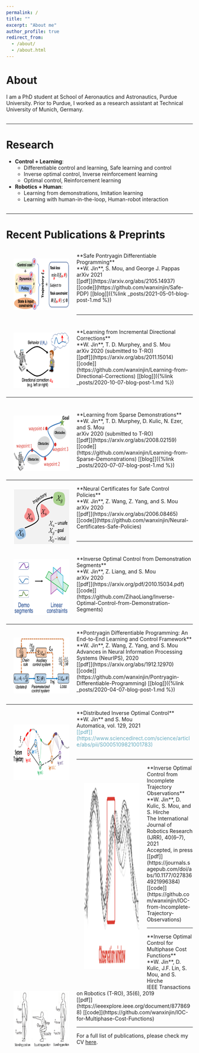 ```yaml
---
permalink: /
title: ""
excerpt: "About me"
author_profile: true
redirect_from: 
  - /about/
  - /about.html
---
```


About
=====
I am a PhD student at School of Aeronautics and Astronautics, Purdue University. Prior to Purdue, I worked as a research assistant at Technical University of Munich, Germany. 

<p style="margin-bottom:0.8cm; margin-left: 0.5cm"> </p>

-----

<p style="margin-bottom:0.8cm; margin-left: 0.5cm"> </p>


Research
======
* **Control + Learning**: 
	* Differentiable control and learning,  Safe learning and control
	* Inverse optimal control, Inverse reinforcement learning
	* Optimal control, Reinforcement learning
* **Robotics + Human**:
	* Learning from demonstrations,  Imitation learning
	* Learning with human-in-the-loop, Human-robot interaction

<p style="margin-bottom:0.8cm; margin-left: 0.5cm"> </p>

-----

<p style="margin-bottom:0.8cm; margin-left: 0.5cm"> </p>



Recent Publications & Preprints
======

<p style="margin-bottom:0.8cm; margin-left: 0.5cm"> </p>

<img src="images/SafePDP.png" alt="Kitten" title="SafePDP" width="150" height="140" align="left" hspace="20" vspace="15" />
**Safe Pontryagin Differentiable Programming** <br />
**W. Jin**, S. Mou, and George J. Pappas<br />
arXiv 2021  <br />
[[pdf]](https://arxiv.org/abs/2105.14937) [[code]](https://github.com/wanxinjin/Safe-PDP) [[blog]]({%link _posts/2021-05-01-blog-post-1.md %})
<br /><br />



-----
<p style="margin-bottom:1cm; margin-left: 0.5cm"> </p>
<img src="images/lfc.png" alt="Kitten" title="PDP" width="150" height="150" align="left" hspace="20" vspace="10" />
**Learning from Incremental Directional Corrections** <br />
**W. Jin**, T. D. Murphey, and S. Mou<br />
arXiv 2020 (submitted to T-RO) <br />
[[pdf]](https://arxiv.org/abs/2011.15014) [[code]](https://github.com/wanxinjin/Learning-from-Directional-Corrections) [[blog]]({%link _posts/2020-10-07-blog-post-1.md %})
<br /><br />






-----
<p style="margin-bottom:1cm; margin-left: 0.5cm"> </p>
<img src="images/learning_from_sparse.png" alt="Kitten" title="PDP" width="150" height="150" align="left" hspace="20" vspace="10" />
**Learning from Sparse Demonstrations** <br />
**W. Jin**, T. D. Murphey, D. Kulic, N. Ezer, and S. Mou<br />
arXiv 2020 (submitted to T-RO) <br />
[[pdf]](https://arxiv.org/abs/2008.02159) [[code]](https://github.com/wanxinjin/Learning-from-Sparse-Demonstrations) [[blog]]({%link _posts/2020-07-07-blog-post-1.md %})
<br /><br />


-----
<img src="images/safe_learning.png" alt="Kitten" title="PDP" width="150" height="150" align="left" hspace="20" vspace="10" />
**Neural Certificates for Safe Control Policies** <br />
**W. Jin**, Z. Wang, Z. Yang, and S. Mou<br />
arXiv 2020 <br />
[[pdf]](https://arxiv.org/abs/2006.08465) [[code]](https://github.com/wanxinjin/Neural-Certificates-Safe-Policies) 
<br /><br />




-----
<p style="margin-bottom:1cm; margin-left: 0.5cm"> </p>
<img src="images/IOC_Seg.png" alt="Kitten" title="PDP" width="150" height="150" align="left" hspace="20" vspace="10" />
**Inverse Optimal Control from Demonstration Segments** <br />
**W. Jin**, Z. Liang, and S. Mou<br />
arXiv 2020 <br />
[[pdf]](https://arxiv.org/pdf/2010.15034.pdf) [[code]](https://github.com/ZihaoLiang/Inverse-Optimal-Control-from-Demonstration-Segments)
<br /><br />



-----
<img src="images/PDP_image.png" alt="Kitten" title="PDP" width="150" height="150" align="left" hspace="20" vspace="22" />
**Pontryagin Differentiable Programming: An End-to-End Learning and Control Framework** <br />
**W. Jin**, Z. Wang, Z. Yang, and S. Mou<br />
Advances in Neural Information Processing Systems (NeurIPS), 2020  <br />
[[pdf]](https://arxiv.org/abs/1912.12970) [[code]](https://github.com/wanxinjin/Pontryagin-Differentiable-Programming) [[blog]]({%link _posts/2020-04-07-blog-post-1.md %})<br /><br />




-----
<img src="images/DIOC.png" alt="Kitten" title="PDP" width="150" height="150" align="left" hspace="20" vspace="40" />
**Distributed Inverse Optimal Control** <br />
**W. Jin** and S. Mou<br />
Automatica, vol. 129, 2021 <br />
<span style="color:rgb(100, 170, 190)">[[pdf]](https://www.sciencedirect.com/science/article/abs/pii/S0005109821001783)</span>
<br /><br />




------
<img src="images/ioc_incomplete2.png" alt="Kitten" title="A cute kitten" width="150" height="500" align="left" hspace="20" vspace="50"/>
**Inverse Optimal Control from Incomplete Trajectory Observations** <br />
**W. Jin**, D. Kulic, S. Mou, and S. Hirche <br />
The International Journal of Robotics Research (IJRR), 40(6–7), 2021 <br />
Accepted, in press<br />
[[pdf]](https://journals.sagepub.com/doi/abs/10.1177/0278364921996384) [[code]](https://github.com/wanxinjin/IOC-from-Incomplete-Trajectory-Observations)  
<br />


-----
<img src="images/ioc_multiphase.png" alt="Kitten" title="A cute kitten" width="150" height="150" align="left" hspace="20" vspace="10" />
**Inverse Optimal Control for Multiphase Cost Functions** <br />
**W. Jin**, D. Kulic, J.F. Lin, S. Mou, and S. Hirche <br />
IEEE Transactions on Robotics (T-RO),  35(6), 2019 <br />
[[pdf]](https://ieeexplore.ieee.org/document/8778698) [[code]](https://github.com/wanxinjin/IOC-for-Multiphase-Cost-Functions)  
<br />

-----


For a full list of publications, please check my CV [here](/files/WanxinJIN_CV.pdf).













